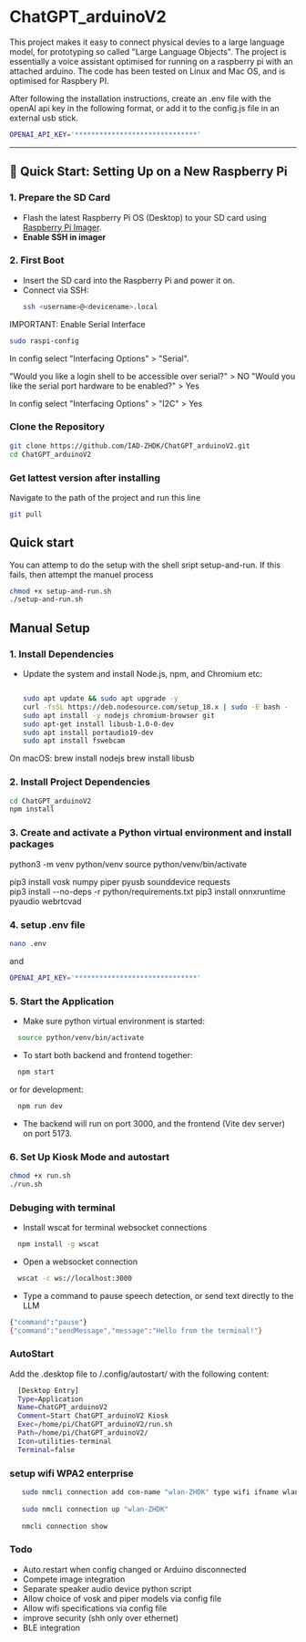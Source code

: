 #  ChatGPT_arduinoV2 

This project makes it easy to connect physical devies to a large language model, for prototyping so called "Large Language Objects". The project is essentially a voice assistant optimised for running on a raspberry pi with an attached arduino. The code has been tested on Linux and Mac OS, and is optimised for Raspbery PI. 

After following the installation instructions, create an .env file with the openAI api key in the following format, or add it to the config.js file in an external usb stick. 

 ```bash
OPENAI_API_KEY='******************************' 
  ```

---

## 🚀 Quick Start: Setting Up on a New Raspberry Pi

### 1. **Prepare the SD Card**
- Flash the latest Raspberry Pi OS (Desktop) to your SD card using [Raspberry Pi Imager](https://www.raspberrypi.com/software/).
- **Enable SSH in imager**  

### 2. **First Boot**
- Insert the SD card into the Raspberry Pi and power it on.
- Connect via SSH:  
  ```bash
  ssh <username>@<devicename>.local
  ```
 
  
IMPORTANT: Enable Serial Interface

  ```bash
  sudo raspi-config
  ```

In config select "Interfacing Options" > "Serial". 

"Would you like a login shell to be accessible over serial?" > NO
"Would you like the serial port hardware to be enabled?" > Yes

In config select "Interfacing Options" > "I2C" > Yes



### **Clone the Repository**
```bash
git clone https://github.com/IAD-ZHDK/ChatGPT_arduinoV2.git
cd ChatGPT_arduinoV2
```   

### **Get lattest version after installing**

Navigate to the path of the project and run this line
```bash
git pull
```  

## Quick start

You can attemp to do the setup with the shell sript setup-and-run. If this fails, then attempt the manuel process 

```bash
chmod +x setup-and-run.sh
./setup-and-run.sh
```

## Manual Setup

### 1. **Install Dependencies**
- Update the system and install Node.js, npm, and Chromium etc:
  ```bash

  sudo apt update && sudo apt upgrade -y
  curl -fsSL https://deb.nodesource.com/setup_18.x | sudo -E bash -
  sudo apt install -y nodejs chromium-browser git
  sudo apt-get install libusb-1.0-0-dev
  sudo apt install portaudio19-dev
  sudo apt install fswebcam

On macOS:
  brew install nodejs
  brew install libusb


### 2. **Install Project Dependencies**
```bash
cd ChatGPT_arduinoV2
npm install
```

### 3. Create and activate a Python virtual environment and install packages

python3 -m venv python/venv
source python/venv/bin/activate

pip3 install vosk numpy piper pyusb sounddevice requests  
pip3 install --no-deps -r python/requirements.txt
pip3 install onnxruntime pyaudio webrtcvad 

### 4. setup .env file

```bash
nano .env
```
and 
 ```bash
OPENAI_API_KEY='******************************' 
  ```

### 5. **Start the Application**

- Make sure python virtual environment is started:

```bash
  source python/venv/bin/activate
```
- To start both backend and frontend together:
```bash
  npm start
```
or for development:

```bash
  npm run dev
```

- The backend will run on port 3000, and the frontend (Vite dev server) on port 5173.

### 6. **Set Up Kiosk Mode and autostart**

```bash
chmod +x run.sh
./run.sh
```

### Debuging with terminal 

- Install wscat for terminal websocket connections
```bash
  npm install -g wscat
```
- Open a websocket connection
```bash
  wscat -c ws://localhost:3000
```

- Type a command to pause speech detection, or send text directly to the LLM
```bash
{"command":"pause"}
{"command":"sendMessage","message":"Hello from the terminal!"}
```

###  AutoStart

Add the .desktop file to /.config/autostart/ with the following content:

```bash
  [Desktop Entry]
  Type=Application
  Name=ChatGPT_arduinoV2
  Comment=Start ChatGPT_arduinoV2 Kiosk
  Exec=/home/pi/ChatGPT_arduinoV2/run.sh
  Path=/home/pi/ChatGPT_arduinoV2/
  Icon=utilities-terminal
  Terminal=false
```

### setup wifi WPA2 enterprise
```bash
   sudo nmcli connection add con-name "wlan-ZHDK" type wifi ifname wlan0 ssid "YOUR_SSID" wifi-sec.key-mgmt wpa-eap 802-1x.eap peap 802-1x.phase2-auth mschapv2 802-1x.identity "YOUR_USERNAME" 802-1x.password "YOUR_PASSWORD" ipv4.method auto connection.autoconnect yes
  
   sudo nmcli connection up "wlan-ZHDK"
  
   nmcli connection show
```
###  Todo

- Auto.restart when config changed or Arduino disconnected
- Compete image integration 
- Separate speaker audio device python script
- Allow choice of vosk and piper models via config file
- Allow wifi specifications via config file 
- improve security (shh only over ethernet)
- BLE integration 
